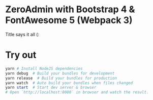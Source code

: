 # ZeroAdmin with Bootstrap 4 & FontAwesome 5 (Webpack 3)

Title says it all (:

# Try out

```powershell
yarn # Install NodeJS dependencies
yarn debug  # Build your bundles for development
yarn release  # Build your bundles for production
yarn watch  # Auto build your bundles when files changed
yarn start  # Start dev server & browser
# Open `http://localhost:8080` in browser and watch the result.
```
